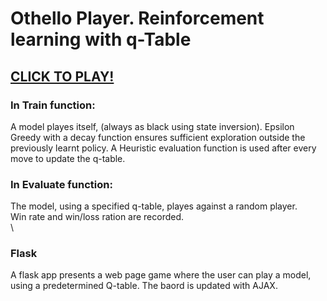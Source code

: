 # Othello Player. Reinforcement learning with q-Table #

## [CLICK TO PLAY!](http://217.174.244.37:5003/) ##

### In Train function: ### 
A model playes itself, (always as black using state inversion).
Epsilon Greedy with a decay function ensures sufficient exploration outside the previously learnt policy.
A Heuristic evaluation function is used after every move to update the q-table.

### In Evaluate function: ### 
The model, using a specified q-table, playes against a random player.\
Win rate and win/loss ration are recorded.\
\
### Flask ###
A flask app presents a web page game where the user can play a model, using a predetermined Q-table.
The baord is updated with AJAX.

